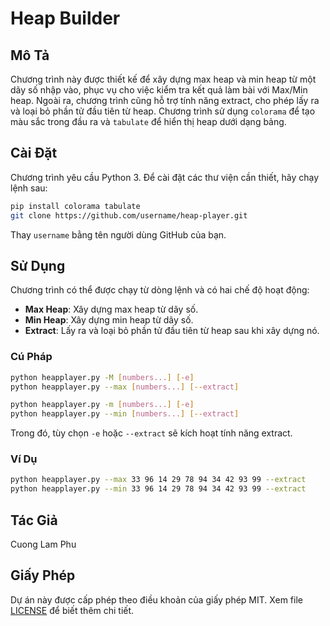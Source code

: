 
# Heap Builder

## Mô Tả
Chương trình này được thiết kế để xây dựng max heap và min heap từ một dãy số nhập vào, phục vụ cho việc kiểm tra kết quả làm bài với Max/Min heap. Ngoài ra, chương trình cũng hỗ trợ tính năng extract, cho phép lấy ra và loại bỏ phần tử đầu tiên từ heap. Chương trình sử dụng `colorama` để tạo màu sắc trong đầu ra và `tabulate` để hiển thị heap dưới dạng bảng.

## Cài Đặt
Chương trình yêu cầu Python 3. Để cài đặt các thư viện cần thiết, hãy chạy lệnh sau:

```bash
pip install colorama tabulate
git clone https://github.com/username/heap-player.git
```

Thay `username` bằng tên người dùng GitHub của bạn.

## Sử Dụng
Chương trình có thể được chạy từ dòng lệnh và có hai chế độ hoạt động:

- **Max Heap**: Xây dựng max heap từ dãy số.
- **Min Heap**: Xây dựng min heap từ dãy số.
- **Extract**: Lấy ra và loại bỏ phần tử đầu tiên từ heap sau khi xây dựng nó.

### Cú Pháp
```bash
python heapplayer.py -M [numbers...] [-e]
python heapplayer.py --max [numbers...] [--extract]

python heapplayer.py -m [numbers...] [-e]
python heapplayer.py --min [numbers...] [--extract]
```

Trong đó, tùy chọn `-e` hoặc `--extract` sẽ kích hoạt tính năng extract.

### Ví Dụ
```bash
python heapplayer.py --max 33 96 14 29 78 94 34 42 93 99 --extract
python heapplayer.py --min 33 96 14 29 78 94 34 42 93 99 --extract
```

## Tác Giả
Cuong Lam Phu

## Giấy Phép
Dự án này được cấp phép theo điều khoản của giấy phép MIT. Xem file [LICENSE](LICENSE) để biết thêm chi tiết.
